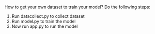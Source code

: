 How to get your own dataset to train your model?
Do the following steps:
1. Run datacollect.py to collect dataset
2. Run model.py to train the model
3. Now run app.py to run the model

